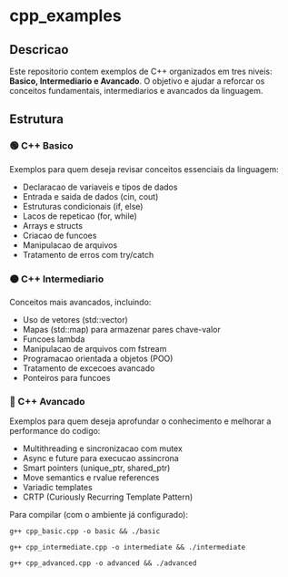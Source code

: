 # cpp_examples

## Descricao
Este repositorio contem exemplos de C++ organizados em tres niveis: **Basico, Intermediario e Avancado**. O objetivo e ajudar a reforcar os conceitos fundamentais, intermediarios e avancados da linguagem.

## Estrutura

### 🟢 C++ Basico
Exemplos para quem deseja revisar conceitos essenciais da linguagem:
- Declaracao de variaveis e tipos de dados
- Entrada e saida de dados (cin, cout)
- Estruturas condicionais (if, else)
- Lacos de repeticao (for, while)
- Arrays e structs
- Criacao de funcoes
- Manipulacao de arquivos
- Tratamento de erros com try/catch

### 🟠 C++ Intermediario
Conceitos mais avancados, incluindo:
- Uso de vetores (std::vector)
- Mapas (std::map) para armazenar pares chave-valor
- Funcoes lambda
- Manipulacao de arquivos com fstream
- Programacao orientada a objetos (POO)
- Tratamento de excecoes avancado
- Ponteiros para funcoes

### 🔴 C++ Avancado
Exemplos para quem deseja aprofundar o conhecimento e melhorar a performance do codigo:
- Multithreading e sincronizacao com mutex
- Async e future para execucao assincrona
- Smart pointers (unique_ptr, shared_ptr)
- Move semantics e rvalue references
- Variadic templates
- CRTP (Curiously Recurring Template Pattern)

Para compilar (com o ambiente já configurado):
```
g++ cpp_basic.cpp -o basic && ./basic

g++ cpp_intermediate.cpp -o intermediate && ./intermediate

g++ cpp_advanced.cpp -o advanced && ./advanced
```

